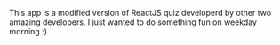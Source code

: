 This app is a modified version of ReactJS quiz developerd by other two amazing developers, I just wanted to do something fun on weekday morning :)
